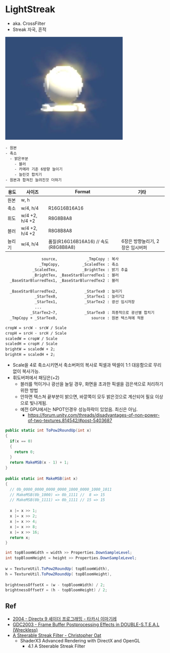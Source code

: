 # LightStreak

- aka. CrossFilter
- Streak 자국, 흔적

![crossFilter.JPG](../res/crossFilter.JPG)

``` txt
- 원본
- 축소
  - 밝은부분
    - 블러
    - 카메라 기준 6방향 늘이기
    - 늘린것 합치기
- 원본과 합쳐진 늘려진것 더하기
```

| 용도   | 사이즈         | Format                               | 기타                             |
| ------ | -------------- | ------------------------------------ | -------------------------------- |
| 원본   | w, h           |                                      |                                  |
| 축소   | w/4, h/4       | R16G16B16A16                         |                                  |
| 휘도   | w/4 +2, h/4 +2 | R8G8B8A8                             |                                  |
| 블러   | w/4 +2, h/4 +2 | R8G8B8A8                             |                                  |
| 늘리기 | w/4, h/4       | 품질(R16G16B16A16) // 속도(R8G8B8A8) | 6장은 방향늘리기, 2장은 임시버퍼 |

``` txt
                source,             _TmpCopy : 복사
               _TmpCopy,          _ScaledTex : 축소
            _ScaledTex,           _BrightTex : 밝기 추출
            _BrightTex, _BaseStarBlurredTex1 : 블러
  _BaseStarBlurredTex1, _BaseStarBlurredTex2 : 블러

  _BaseStarBlurredTex2,            _StarTex0 : 늘리기
             _StarTex0,            _StarTex1 : 늘리기2
             _StarTex1,            _StarTex2 : 광선 임시저장
             ...
           _StarTex2~7,            _StarTex0 : 최종적으로 광선별 합치기
  _TmpCopy + _StarTex0,               source : 원본 텍스쳐에 적용
```

``` txt
cropW = srcW - srcW / Scale
cropH = srcH - srcH / Scale
scaledW = cropW / Scale
scaledH = cropH / Scale
brightW = scaledW + 2;
brightH = scaledH + 2;
```

- Scale을 4로 축소시키면서 축소버퍼의 복사로 픽셀과 텍셀이 1:1 대응함으로 무리없이 복사가능.
- 휘도버퍼에서 패딩은(+2)
  - 블러를 먹이거나 광선을 늘일 경우, 화면을 초과한 픽셀을 검은색으로 처리하기 위한 방법
  - 안하면 텍스쳐 끝부분이 밝으면, 바깥쪽이 모두 밝은것으로 계산되어 필요 이상으로 빛나게됨.
  - 예전 GPU에서는 NPOT인경우 성능하락이 있었음. 최신은 아님.
    - <https://forum.unity.com/threads/disadvantages-of-non-power-of-two-textures.814542/#post-5403687>

``` cs
public static int ToPow2RoundUp(int x)
{
  if(x == 0)
  {
    return 0;
  }
  return MakeMSB(x - 1) + 1;
}

public static int MakeMSB(int x)
{
  // 0b_0000_0000_0000_0000_1000_0000_1000_1011
  // MakeMSB(0b_1000) => 0b_1111 //  8 => 15
  // MakeMSB(0b_1111) => 0b_1111 // 15 => 15

  x |= x >> 1;
  x |= x >> 2;
  x |= x >> 4;
  x |= x >> 8;
  x |= x >> 16;
  return x;
}
```

``` cs
int topBloomWidth = width >> Properties.DownSampleLevel;
int topBloomHeight = height >> Properties.DownSampleLevel;

w = TextureUtil.ToPow2RoundUp( topBloomWidth), 
h = TextureUtil.ToPow2RoundUp( topBloomHeight), 

brightnessOffsetX = (w - topBloomWidth) / 2;
brightnessOffsetY = (h - topBloomHeight) / 2;
```

## Ref

- [2004 - Directx 9 셰이더 프로그래밍 - 타카시 이마기레](https://www.hanbit.co.kr/store/books/look.php?p_code=B9447539340)
- [GDC2003 - Frame Buffer Postprocessing Effects in DOUBLE-S.T.E.A.L (Wreckless)](www.daionet.gr.jp/~masa/archives/GDC2003_DSTEAL.ppt)
- [A Steerable Streak Filter - Christopher Oat](www.chrisoat.com/papers/Oat-SteerableStreakFilter.pdf)
  - ShaderX3 Advanced Rendering with DirectX and OpenGL
    - 4.1 A Steerable Streak Filter
